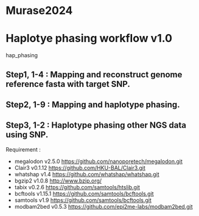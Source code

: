 # Murase2024
# Haplotye phasing workflow v1.0
hap_phasing
## Step1, 1-4 : Mapping and reconstruct genome reference fasta with target SNP.
## Step2, 1-9 : Mapping and haplotype phasing.
## Step3, 1-2 : Haplotype phasing other NGS data using SNP.
Requirement : 
* megalodon v2.5.0 https://github.com/nanoporetech/megalodon.git
* Clair3 v0.1.12 https://github.com/HKU-BAL/Clair3.git
* whatshap v1.4 https://github.com/whatshap/whatshap.git
* bgzip2 v1.0.8 http://www.bzip.org/
* tabix v0.2.6 https://github.com/samtools/htslib.git
* bcftools v1.15.1 https://github.com/samtools/bcftools.git
* samtools v1.9 https://github.com/samtools/bcftools.git
* modbam2bed v0.5.3 https://github.com/epi2me-labs/modbam2bed.git

